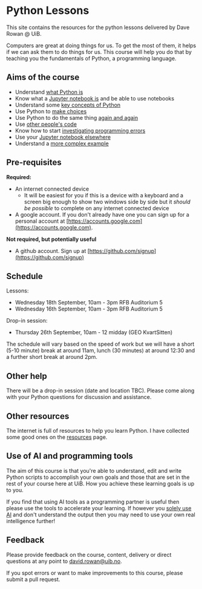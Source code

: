 # Python Lessons

This site contains the resources for the python lessons delivered by Dave Rowan @ UiB.

Computers are great at doing things for us. To get the most of them, it helps if we can ask them to do things for us. This course will help you do that by teaching you the fundamentals of Python, a programming language.

## Aims of the course
- Understand [what Python is](Lessons/whatIsPython.md)
- Know what a [Jupyter notebook is](Lessons/jupyterNotebook.md) and be able to use notebooks
- Understand some [key concepts of Python](Lessons/keyConcepts.md)
- Use Python to [make choices](Lessons/makeChoices.md)
- Use Python to do the same thing [again and again](Lessons/loops.md)
- Use [other people's code](Lessons/externalCode.md)
- Know how to start [investigating programming errors](Lessons/programmingErrors.md)
- Use your [Jupyter notebook elsewhere](Lessons/exportScript.md)
- Understand a [more complex example](Lessons/complexExample.md)<!--This is doing some data visualisation, plotting points on a map from a csv file. -->

## Pre-requisites

**Required:**
- An internet connected device
  - It will be easiest for you if this is a device with a keyboard and a screen big enough to show two windows side by side but it _should be possible_ to complete on any internet connected device
- A google account. If you don't already have one you can sign up for a personal account at [https://accounts.google.com](https://accounts.google.com).

**Not required, but potentially useful**
- A github account. Sign up at [https://github.com/signup](https://github.com/signup)

## Schedule

Lessons:
- Wednesday 18th September, 10am - 3pm RFB Auditorium 5
- Wednesday 16th September, 10am - 3pm RFB Auditorium 5

Drop-in session:
- Thursday 26th September, 10am - 12 midday (GEO KvartSitten)

The schedule will vary based on the speed of work but we will have a short (5-10 minute) break at around 11am, lunch (30 minutes) at around 12:30 and a further short break at around 2pm.

## Other help

There will be a drop-in session (date and location TBC). Please come along with your Python questions for discussion and assistance.

## Other resources

The internet is full of resources to help you learn Python. I have collected some good ones on the [resources](Lessons/resources.md) page.

## Use of AI and programming tools

The aim of this course is that you're able to understand, edit and write Python scripts to accomplish your own goals and those that are set in the rest of your course here at UiB. How you achieve these learning goals is up to you.

If you find that using AI tools as a programming partner is useful then please use the tools to accelerate your learning. If however you [solely use AI](https://www.zdnet.com/article/how-to-use-chatgpt-to-write-code/) and don't understand the output then you may need to use your own real intelligence further!

## Feedback

Please provide feedback on the course, content, delivery or direct questions at any point to [david.rowan@uib.no](mailto:david.rowan@uib.no).

If you spot errors or want to make improvements to this course, please submit a pull request.
